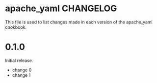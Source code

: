 # apache_yaml CHANGELOG

This file is used to list changes made in each version of the apache_yaml cookbook.

# 0.1.0

Initial release.

- change 0
- change 1

